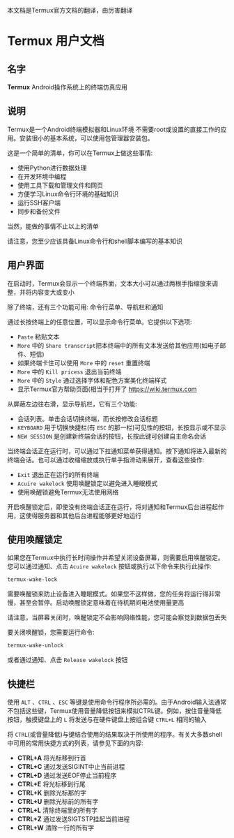 本文档是Termux官方文档的翻译，由厉害翻译

# Termux 用户文档

## 名字

**Termux** Android操作系统上的终端仿真应用

## 说明

Termux是一个Android终端模拟器和Linux环境
不需要root或设置的直接工作的应用。安装很小的基本系统，可以使用包管理器安装包。

这是一个简单的清单，你可以在Termux上做这些事情:

* 使用Python进行数据处理
* 在开发环境中编程
* 使用工具下载和管理文件和网页
* 方便学习Linux命令行环境的基础知识
* 运行SSH客户端
* 同步和备份文件

当然，能做的事情不止以上的清单

请注意，您至少应该具备Linux命令行和shell脚本编写的基本知识

## 用户界面

在启动时，Termux会显示一个终端界面，文本大小可以通过两根手指缩放来调整，并将内容变大或变小

除了终端，还有三个功能可用: 命令行菜单、导航栏和通知

通过长按终端上的任意位置，可以显示命令行菜单。它提供以下选项:

* `Paste` 粘贴文本
* `More` 中的 `Share transcript`把本终端中的所有文本发送给其他应用(如电子邮件、短信)
* 如果终端卡住可以使用 `More` 中的 `reset` 重置终端
* `More` 中的 `Kill pricess` 退出当前终端
* `More` 中的 `Style` 通过选择字体和配色方案美化终端样式
* 显示Termux官方帮助页面(相当于打开了 https://wiki.termux.com

从屏蔽左边往右滑，显示导航栏，它有三个功能:

* 会话列表。单击会话切换终端，而长按修改会话标题
* `KEYBOARD` 用于切换快捷栏(有 `ESC` 的那一栏)可见性的按钮，长按显示或不显示
* `NEW SESSION` 是创建新终端会话的按钮，长按此键可创建自主命名会话

当终端会话正在运行时，可以通过下拉通知菜单获得通知。按下通知将进入最新的终端会话。也可以通过收缩缩放或执行单手指滑动来展开，查看这些操作:

* `Exit` 退出正在运行的所有终端
* `Acuire wakelock` 使用唤醒锁定以避免进入睡眠模式
* 使用唤醒锁避免Termux无法使用网络

开启唤醒锁定后，即使没有终端会话正在运行，将对通知和Termux后台进程起作用，这使得服务器和其他后台进程能够更好地运行

## 使用唤醒锁定

如果您在Termux中执行长时间操作并希望关闭设备屏幕，则需要启用唤醒锁定。您可以通过通知、点击 `Acuire wakelock` 按钮或执行以下命令来执行此操作:

```bash
termux-wake-lock
```

需要唤醒锁来防止设备进入睡眠模式。如果您不这样做，您的任务将运行得非常慢，甚至会暂停。启动唤醒锁定意味着在待机期间电池使用量更高

请注意，当屏幕关闭时，唤醒锁定不会影响网络性能，您可能会察觉到数据包丢失

要关闭唤醒锁，您需要运行命令:

```bash
termux-wake-unlock
```

或者通过通知、点击 `Release wakelock` 按钮

## 快捷栏

使用 `ALT` 、`CTRL` 、`ESC` 等键是使用命令行程序所必需的。由于Android输入法通常不包括这些键，Termux使用音量降低按钮来模拟CTRL键。例如，按住音量降低按钮，触摸键盘上的 `L` 将发送与在硬件键盘上按组合键 `CTRL+L` 相同的输入

将 `CTRL`(或音量降低)与键结合使用的结果取决于所使用的程序。有关大多数shell中可用的常用快捷方式的列表，请参见下面的内容:

* **CTRL+A** 将光标移到行首
* **CTRL+C** 通过发送SIGINT中止当前进程
* **CTRL+D** 通过发送EOF停止当前程序
* **CTRL+E** 将光标移到行尾
* **CTRL+K** 删除光标那的字
* **CTRL+U** 删除光标前的所有字
* **CTRL+L** 清除终端里的所有字
* **CTRL+Z** 通过发送SIGTSTP挂起当前进程
* **CTRL+W** 清除一行的所有字



